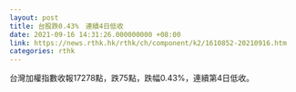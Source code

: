 ```yaml
---
layout: post
title: 台股跌0.43%　連續4日低收
date: 2021-09-16 14:31:26.000000000 +08:00
link: https://news.rthk.hk/rthk/ch/component/k2/1610852-20210916.htm
categories: rthk
---
```


台灣加權指數收報17278點，跌75點，跌幅0.43%，連續第4日低收。
